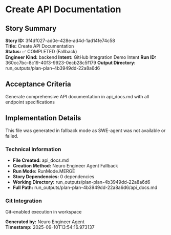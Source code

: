 # Create API Documentation

## Story Summary
**Story ID:** 3f4df027-ad0e-428e-ad4d-1ad14fe74c58  
**Title:** Create API Documentation  
**Status:** ✅ COMPLETED (Fallback)  
**Engineer Kind:** backend
**Intent:** GitHub Integration Demo Intent
**Run ID:** 360cc7bc-8c19-40f3-9923-0ecb28c5f179
**Output Directory:** run_outputs/plan-plan-4b3949dd-22a8a6d6

## Acceptance Criteria
Generate comprehensive API documentation in api_docs.md with all endpoint specifications

## Implementation Details
This file was generated in fallback mode as SWE-agent was not available or failed.

### Technical Information
- **File Created:** api_docs.md
- **Creation Method:** Neuro Engineer Agent Fallback
- **Run Mode:** RunMode.MERGE
- **Story Dependencies:** 0 dependencies
- **Working Directory:** run_outputs/plan-plan-4b3949dd-22a8a6d6
- **Full Path:** run_outputs/plan-plan-4b3949dd-22a8a6d6/api_docs.md

### Git Integration
Git-enabled execution in workspace

**Generated by:** Neuro Engineer Agent  
**Timestamp:** 2025-09-10T13:54:16.973137
